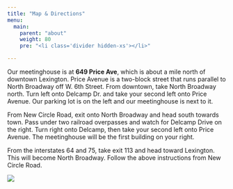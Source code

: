 ```yaml
---
title: "Map & Directions"
menu:
  main:
    parent: "about"
    weight: 80
    pre: "<li class='divider hidden-xs'></li>"

---
```

<div class="row">
<div class="col-md-6">

<p>Our meetinghouse is at <strong>649 Price Ave</strong>, which is about a mile
north of downtown Lexington.  Price Avenue is a two-block street that runs
parallel to North Broadway off W. 6th Street.  From downtown, take North
Broadway north. Turn left onto Delcamp Dr. and take your second left onto
Price Avenue.  Our parking lot is on the left and our meetinghouse is next to
it.</p>

<p>From New Circle Road, exit onto North Broadway and head south towards town.
Pass under two railroad overpasses and watch for Delcamp Drive on the right. Turn
right onto Delcamp, then take your second left onto Price Avenue.  The
meetinghouse will be the first building on your right.</p>

<p>From the interstates 64 and 75, take exit 113 and head toward Lexington.
This will become North Broadway.  Follow the above instructions from New Circle
Road.</p>

</div>

<div class="col-md-6">
<a href="https://goo.gl/maps/DKSrxP1An472"><img src="/images/map.png" class="img-responsive center-block"></a>
</div>
</div>
